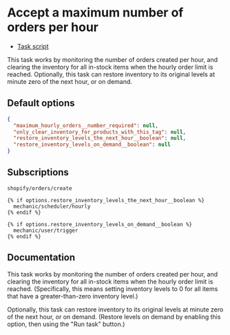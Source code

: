# Accept a maximum number of orders per hour

* [Task script](./script.liquid)

This task works by monitoring the number of orders created per hour, and clearing the inventory for all in-stock items when the hourly order limit is reached. Optionally, this task can restore inventory to its original levels at minute zero of the next hour, or on demand.

## Default options

```json
{
  "maximum_hourly_orders__number_required": null,
  "only_clear_inventory_for_products_with_this_tag": null,
  "restore_inventory_levels_the_next_hour__boolean": null,
  "restore_inventory_levels_on_demand__boolean": null
}
```

## Subscriptions

```liquid
shopify/orders/create

{% if options.restore_inventory_levels_the_next_hour__boolean %}
  mechanic/scheduler/hourly
{% endif %}

{% if options.restore_inventory_levels_on_demand__boolean %}
  mechanic/user/trigger
{% endif %}
```

## Documentation

This task works by monitoring the number of orders created per hour, and clearing the inventory for all in-stock items when the hourly order limit is reached. (Specifically, this means setting inventory levels to 0 for all items that have a greater-than-zero inventory level.)

Optionally, this task can restore inventory to its original levels at minute zero of the next hour, or on demand. (Restore levels on demand by enabling this option, then using the "Run task" button.)